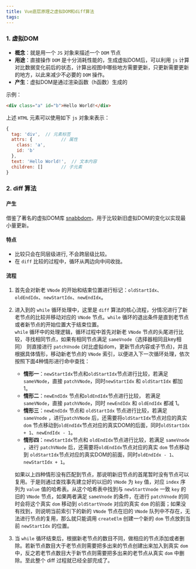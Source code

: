 ```yaml
---
title: Vue底层原理之虚拟DOM和diff算法
tags:
---
```


### 1. 虚拟DOM
- **概念**：就是用一个 `JS` 对象来描述一个 `DOM` 节点
- **用途**：直接操作 `DOM` 是十分消耗性能的，生成虚拟DOM后，可以利用 `js` 计算对比数据变化前后的状态，计算出视图中哪些地方需要更新，只更新需要更新的地方，以此来减少不必要的 `DOM` 操作。
- **产生**：虚拟DOM是通过渲染函数（h函数）生成的

示例：
```html
<div class="a" id="b">Hello World!</div>
```
上述 `HTML` 元素可以使用如下 `js` 对象来表示：
```js
{
  tag: 'div',  // 元素标签
  attrs: {           // 属性
    class: 'a',
    id: 'b'
  },
  text: 'Hello World!',  // 文本内容
  children: []       // 子元素
}
```

### 2. diff 算法
#### 产生
借鉴了著名的虚拟DOM库 [snabbdom](https://github.com/snabbdom/snabbdom)，用于比较新旧虚拟DOM的变化以实现最小量更新。
#### 特点  
- 比较只会在同层级进行, 不会跨层级比较。
- 在 `diff` 比较的过程中，循环从两边向中间收拢。

#### 流程
1. 首先会对新老 `VNode` 的开始和结束位置进行标记：`oldStartIdx`、`oldEndIdx`、`newStartIdx`、`newEndIdx`。
2. 进入到的 `while` 循环处理中，这里是 `diff` 算法的核心流程，分情况进行了新老节点的比较并移动对应的 `VNode` 节点。`while` 循环的退出条件是直到老节点或者新节点的开始位置大于结束位置。  
`while` 循环中的处理逻辑，循环过程中首先对新老 `VNode` 节点的头尾进行比较，寻找相同节点，如果有相同节点满足 `sameVnode`（选择器相同且key相同） 则直接进行 `patchVnode` (对比虚拟dom，更新节点内容或子节点)，并且根据具体情形，移动新老节点的 `VNode` 索引，以便进入下一次循环处理，依次按照下面4种情形进行命中查找：
   - **情形一**：`newStartIdx`节点和`oldStartIdx`节点进行比较，若满足 `sameVNode`，直接 `patchVNode`，同时`newStartIdx` 和 `oldStartIdx` 都加 1。
   - **情形二**：`newEndIdx` 节点和`oldEndIdx`节点进行比较， 若满足 `sameVNode`，直接 `patchVNode`，同时 `newEndIdx` 和 `oldEndIdx` 都减 1。
   - **情形三**：`newEndIdx` 节点和 `oldStartIdx` 节点进行比较，若满足 `sameVnode` ，进行`patchVNode` 后，还需要将`oldStartIdx`节点对应的真实 `dom` 节点移动到`oldEndIdx`节点对应的真实DOM的后面，同时`oldStartIdx + 1`、`newEndIdx - 1`。
   - **情形四**：`newStartIdx`节点和 `oldEndIdx`节点进行比较，若满足 `sameVnode` ，进行 `patchVNode` 后，还需要将`oldEndIdx`节点对应的真实 `dom` 节点移动到 `oldStartIdx`节点对应的真实DOM的前面，同时`oldEndIdx - 1`、 `newStartIdx + 1`。  

   如果以上四种情形没有匹配到节点，那说明新旧节点的首尾暂时没有节点可以复用。于是则通过查找事先建立好的以旧的 `VNode` 为 `key` 值，对应 `index` 序列为 `value` 值的哈希表。从这个哈希表中找到与 `newStartVnode` 一致 `key` 的旧的 `VNode` 节点，如果两者满足 `sameVnode` 的条件，在进行 `patchVnode` 的同时会将这个真实 `dom` 移动到 `oldStartVnode` 对应的真实 `dom` 的前面；如果没有找到，则说明当前索引下的新的 `VNode` 节点在旧的 `VNode` 队列中不存在，无法进行节点的复用，那么就只能调用 `createElm` 创建一个新的 `dom` 节点放到当前 `newStartIdx` 的位置。
   
3. 当 `while` 循环结束后，根据新老节点的数目不同，做相应的节点添加或者删除。若新节点数目大于老节点则需要把多出来的节点创建出来加入到真实 `dom` 中，反之若老节点数目大于新节点则需要把多出来的老节点从真实 `dom` 中删除。至此整个 diff 过程就已经全部完成了。